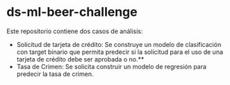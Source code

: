 # ds-ml-beer-challenge

Este repositorio contiene dos casos de análisis:
- Solicitud de tarjeta de crédito: Se construye un modelo de clasificación con target binario que permita predecir si la solicitud para el uso de una tarjeta de crédito debe ser aprobada o no.**
- Tasa de Crimen: Se solicita construir un modelo de regresión para predecir la tasa de crimen.
